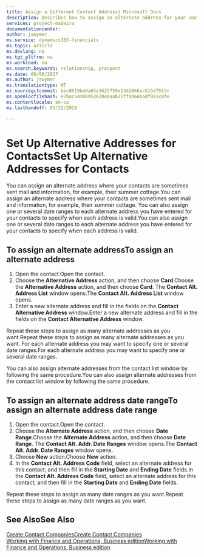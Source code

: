 ```yaml
---
title: Assign a Different Contact Address| Microsoft Docs
description: Describes how to assign an alternate address for your contacts or prospects, where they are sometimes sent information.
services: project-madeira
documentationcenter: 
author: jswymer
ms.service: dynamics365-financials
ms.topic: article
ms.devlang: na
ms.tgt_pltfrm: na
ms.workload: na
ms.search.keywords: relationship, prospect
ms.date: 06/06/2017
ms.author: jswymer
ms.translationtype: HT
ms.sourcegitcommit: bec0619be0a65e3625759e13d2866ac615d7513c
ms.openlocfilehash: e7bac54306953628e8aab21ffab66badf9a1c8fe
ms.contentlocale: en-ca
ms.lasthandoff: 03/22/2018

---
```

# <a name="set-up-alternative-addresses-for-contacts"></a><span data-ttu-id="90da5-103">Set Up Alternative Addresses for Contacts</span><span class="sxs-lookup"><span data-stu-id="90da5-103">Set Up Alternative Addresses for Contacts</span></span>
<span data-ttu-id="90da5-104">You can assign an alternate address where your contacts are sometimes sent mail and information, for example, their summer cottage.</span><span class="sxs-lookup"><span data-stu-id="90da5-104">You can assign an alternate address where your contacts are sometimes sent mail and information, for example, their summer cottage.</span></span> <span data-ttu-id="90da5-105">You can also assign one or several date ranges to each alternate address you have entered for your contacts to specify when each address is valid.</span><span class="sxs-lookup"><span data-stu-id="90da5-105">You can also assign one or several date ranges to each alternate address you have entered for your contacts to specify when each address is valid.</span></span>

## <a name="to-assign-an-alternate-address"></a><span data-ttu-id="90da5-106">To assign an alternate address</span><span class="sxs-lookup"><span data-stu-id="90da5-106">To assign an alternate address</span></span>
1. <span data-ttu-id="90da5-107">Open the contact.</span><span class="sxs-lookup"><span data-stu-id="90da5-107">Open the contact.</span></span>
2. <span data-ttu-id="90da5-108">Choose the **Alternative Address** action, and then choose **Card**.</span><span class="sxs-lookup"><span data-stu-id="90da5-108">Choose the **Alternative Address** action, and then choose **Card**.</span></span> <span data-ttu-id="90da5-109">The **Contact Alt. Address List** window opens.</span><span class="sxs-lookup"><span data-stu-id="90da5-109">The **Contact Alt. Address List** window opens.</span></span>
3. <span data-ttu-id="90da5-110">Enter a new alternate address and fill in the fields on the **Contact Alternative Address** window.</span><span class="sxs-lookup"><span data-stu-id="90da5-110">Enter a new alternate address and fill in the fields on the **Contact Alternative Address** window.</span></span>

<span data-ttu-id="90da5-111">Repeat these steps to assign as many alternate addresses as you want.</span><span class="sxs-lookup"><span data-stu-id="90da5-111">Repeat these steps to assign as many alternate addresses as you want.</span></span> <span data-ttu-id="90da5-112">For each alternate address you may want to specify one or several date ranges.</span><span class="sxs-lookup"><span data-stu-id="90da5-112">For each alternate address you may want to specify one or several date ranges.</span></span>

<span data-ttu-id="90da5-113">You can also assign alternate addresses from the contact list window by following the same procedure.</span><span class="sxs-lookup"><span data-stu-id="90da5-113">You can also assign alternate addresses from the contact list window by following the same procedure.</span></span>

## <a name="to-assign-an-alternate-address-date-range"></a><span data-ttu-id="90da5-114">To assign an alternate address date range</span><span class="sxs-lookup"><span data-stu-id="90da5-114">To assign an alternate address date range</span></span>
1. <span data-ttu-id="90da5-115">Open the contact.</span><span class="sxs-lookup"><span data-stu-id="90da5-115">Open the contact.</span></span>
2. <span data-ttu-id="90da5-116">Choose the **Alternate Address** action, and then choose **Date Range**.</span><span class="sxs-lookup"><span data-stu-id="90da5-116">Choose the **Alternate Address** action, and then choose **Date Range**.</span></span> <span data-ttu-id="90da5-117">The **Contact Alt. Addr. Date Ranges** window opens.</span><span class="sxs-lookup"><span data-stu-id="90da5-117">The **Contact Alt. Addr. Date Ranges** window opens.</span></span>
3. <span data-ttu-id="90da5-118">Choose **New** action.</span><span class="sxs-lookup"><span data-stu-id="90da5-118">Choose **New** action.</span></span>
4. <span data-ttu-id="90da5-119">In the **Contact Alt. Address Code** field, select an alternate address for this contact, and then fill in the **Starting Date** and **Ending Date** fields.</span><span class="sxs-lookup"><span data-stu-id="90da5-119">In the **Contact Alt. Address Code** field, select an alternate address for this contact, and then fill in the **Starting Date** and **Ending Date** fields.</span></span>

<span data-ttu-id="90da5-120">Repeat these steps to assign as many date ranges as you want.</span><span class="sxs-lookup"><span data-stu-id="90da5-120">Repeat these steps to assign as many date ranges as you want.</span></span>

## <a name="see-also"></a><span data-ttu-id="90da5-121">See Also</span><span class="sxs-lookup"><span data-stu-id="90da5-121">See Also</span></span>
[<span data-ttu-id="90da5-122">Create Contact Companies</span><span class="sxs-lookup"><span data-stu-id="90da5-122">Create Contact Companies</span></span>](marketing-create-contact-companies.md)  
[<span data-ttu-id="90da5-123">Working with Finance and Operations, Business edition</span><span class="sxs-lookup"><span data-stu-id="90da5-123">Working with Finance and Operations, Business edition</span></span>](ui-work-product.md)


